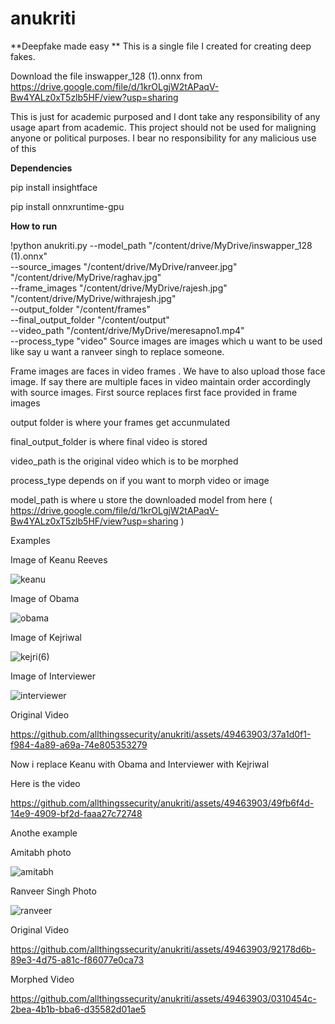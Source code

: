 # anukriti
**Deepfake  made easy **
This is a single file I created for creating deep fakes.

Download the file inswapper_128 (1).onnx from https://drive.google.com/file/d/1krOLgjW2tAPaqV-Bw4YALz0xT5zlb5HF/view?usp=sharing 


This is just for academic purposed and I dont take any responsibility of any usage apart from academic. This project should not be used for maligning anyone or political purposes.
I bear no responsibility for any malicious use of this

**Dependencies**

pip install insightface

pip install onnxruntime-gpu

**How to run**

!python anukriti.py --model_path "/content/drive/MyDrive/inswapper_128 (1).onnx" \
                      --source_images "/content/drive/MyDrive/ranveer.jpg" "/content/drive/MyDrive/raghav.jpg"  \
                      --frame_images "/content/drive/MyDrive/rajesh.jpg" "/content/drive/MyDrive/withrajesh.jpg" \
                      --output_folder "/content/frames" \
                      --final_output_folder "/content/output" \
                      --video_path "/content/drive/MyDrive/meresapno1.mp4" \
                      --process_type "video"
Source images are images which u want to be used like say u want a ranveer singh to replace someone. 

Frame images are faces in video frames . We have to also upload those face image. If say there are multiple faces in video maintain order accordingly with source images. First source replaces first face provided
in frame images

output folder is where your frames get accunmulated

final_output_folder is where final video is stored

video_path is the original video which is to be morphed

process_type depends on if you want to morph video or image

model_path is where u store the downloaded model from here ( https://drive.google.com/file/d/1krOLgjW2tAPaqV-Bw4YALz0xT5zlb5HF/view?usp=sharing )

Examples

Image of Keanu Reeves

![keanu](https://github.com/allthingssecurity/anukriti/assets/49463903/e7569587-e682-4eda-9a8c-c11ac79992d9)

Image of Obama

![obama](https://github.com/allthingssecurity/anukriti/assets/49463903/b2667317-7f34-4675-999b-6375a9c88d18)

Image of Kejriwal

![kejri(6)](https://github.com/allthingssecurity/anukriti/assets/49463903/6129fa9b-d1c4-43e3-9806-a88eccfcd763)

Image of Interviewer

![interviewer](https://github.com/allthingssecurity/anukriti/assets/49463903/e6f253f0-6aa6-4f60-ab8f-ffb4e06b487f)

Original Video



https://github.com/allthingssecurity/anukriti/assets/49463903/37a1d0f1-f984-4a89-a69a-74e805353279


Now i replace Keanu with Obama and Interviewer with Kejriwal

Here is the video

https://github.com/allthingssecurity/anukriti/assets/49463903/49fb6f4d-14e9-4909-bf2d-faaa27c72748


Anothe example

Amitabh photo

![amitabh](https://github.com/allthingssecurity/anukriti/assets/49463903/17b06c9f-af7c-4613-949c-8f3c35e35aee)


Ranveer Singh Photo

![ranveer](https://github.com/allthingssecurity/anukriti/assets/49463903/6ada8734-164c-4da6-a371-9fcc182ef43b)

Original Video

https://github.com/allthingssecurity/anukriti/assets/49463903/92178d6b-89e3-4d75-a81c-f86077e0ca73

Morphed Video


https://github.com/allthingssecurity/anukriti/assets/49463903/0310454c-2bea-4b1b-bba6-d35582d01ae5









